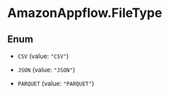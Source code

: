 # AmazonAppflow.FileType

## Enum


* `CSV` (value: `"CSV"`)

* `JSON` (value: `"JSON"`)

* `PARQUET` (value: `"PARQUET"`)


